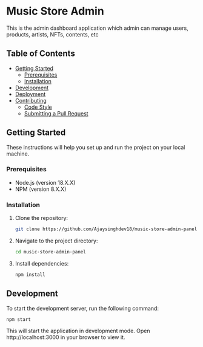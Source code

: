 # Music Store Admin

This is the admin dashboard application which admin can manage users, products, artists, NFTs, contents, etc

## Table of Contents

- [Getting Started](#getting-started)
  - [Prerequisites](#prerequisites)
  - [Installation](#installation)
- [Development](#development)
- [Deployment](#deployment)
- [Contributing](#contributing)
  - [Code Style](#code-style)
  - [Submitting a Pull Request](#submitting-a-pull-request)

## Getting Started

These instructions will help you set up and run the project on your local machine.

### Prerequisites

- Node.js (version 18.X.X)
- NPM (version 8.X.X)

### Installation

1. Clone the repository:

   ```bash
   git clone https://github.com/Ajaysinghdev18/music-store-admin-panel.git
   ```

2. Navigate to the project directory:

   ```bash
   cd music-store-admin-panel
   ```

3. Install dependencies:
   ```bash
   npm install
   ```

## Development

To start the development server, run the following command:

```bash
npm start
```

This will start the application in development mode. Open http://localhost:3000 in your browser to view it.
